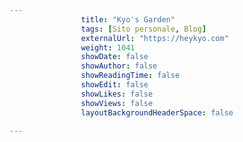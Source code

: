 ---
                title: "Kyo's Garden"
                tags: [Sito personale, Blog]
                externalUrl: "https://heykyo.com"
                weight: 1041
                showDate: false
                showAuthor: false
                showReadingTime: false
                showEdit: false
                showLikes: false
                showViews: false
                layoutBackgroundHeaderSpace: false
                ---

